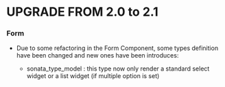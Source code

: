 UPGRADE FROM 2.0 to 2.1
=======================

### Form

  * Due to some refactoring in the Form Component, some types definition have been changed
    and new ones have been introduces:

      * sonata_type_model : this type now only render a standard select widget or a list
        widget (if multiple option is set)



